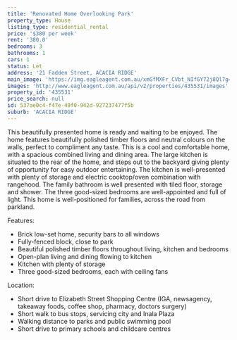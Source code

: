 ```yaml
---
title: 'Renovated Home Overlooking Park'
property_type: House
listing_type: residential_rental
price: '$380 per week'
rent: '380.0'
bedrooms: 3
bathrooms: 1
cars: 1
status: Let
address: '21 Fadden Street, ACACIA RIDGE'
main_image: 'https://img.eagleagent.com.au/xmGfMXFr_CVbt_NIfGY72j8Ql7g=/1280x854/smart/https://s3-us-west-2.amazonaws.com/eagleagent-orig/images/6825305/424084390-image-M.jpg'
images: 'http://www.eagleagent.com.au/api/v2/properties/435531/images'
property_id: '435531'
price_search: null
id: 537ae0c4-f47e-49f0-942d-927237477f5b
suburb: 'ACACIA RIDGE'
---
```

This beautifully presented home is ready and waiting to be enjoyed. The home features beautifully polished timber floors and neutral colours on the walls, perfect to compliment any taste. This is a cool and comfortable home, with a spacious combined living and dining area. The large kitchen is situated to the rear of the home, and steps out to the backyard giving plenty of opportunity for easy outdoor entertaining. The kitchen is well-presented with plenty of storage and electric cooktop/oven combination with rangehood. The family bathroom is well presented with tiled floor, storage and shower. The three good-sized bedrooms are well-appointed and full of light. This home is well-positioned for families, across the road from parkland.

Features:

*  Brick low-set home, security bars to all windows
*  Fully-fenced block, close to park
*  Beautiful polished timber floors throughout living, kitchen and bedrooms
*  Open-plan living and dining flowing to kitchen
*  Kitchen with plenty of storage
*  Three good-sized bedrooms, each with ceiling fans

Location:

*  Short drive to Elizabeth Street Shopping Centre (IGA, newsagency, takeaway foods, coffee shop, pharmacy, doctors surgery)
*  Short walk to bus stops, servicing city and Inala Plaza
*  Walking distance to parks and public swimming pool
*  Short drive to primary schools and childcare centres